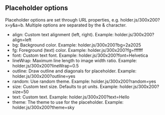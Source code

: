 ## Placeholder options

Placeholder options are set through URL properties, e.g. holder.js/300x200?x=y&a=b. Multiple options
are separated by the & character.

- align: Custom text alignment (left, right). Example: holder.js/300x200?align=left
- bg: Background color. Example: holder.js/300x200?bg=2a2025
- fg: Foreground (text) color. Example: holder.js/300x200?fg=ffffff
- font: Custom text font. Example: holder.js/300x200?font=Helvetica
- lineWrap: Maximum line length to image width ratio. Example: holder.js/300x200?lineWrap=0.5
- outline: Draw outline and diagonals for placeholder. Example: holder.js/300x200?outline=yes
- random: Use random theme. Example: holder.js/300x200?random=yes
- size: Custom text size. Defaults to pt units. Example: holder.js/300x200?size=50
- text: Custom text. Example: holder.js/300x200?text=Hello
- theme: The theme to use for the placeholder. Example: holder.js/300x200?theme=sky
